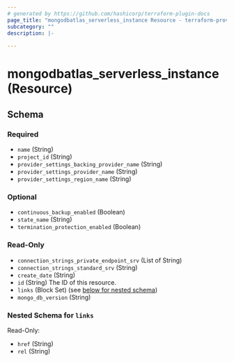 ```yaml
---
# generated by https://github.com/hashicorp/terraform-plugin-docs
page_title: "mongodbatlas_serverless_instance Resource - terraform-provider-mongodbatlas"
subcategory: ""
description: |-
  
---
```


# mongodbatlas_serverless_instance (Resource)





<!-- schema generated by tfplugindocs -->
## Schema

### Required

- `name` (String)
- `project_id` (String)
- `provider_settings_backing_provider_name` (String)
- `provider_settings_provider_name` (String)
- `provider_settings_region_name` (String)

### Optional

- `continuous_backup_enabled` (Boolean)
- `state_name` (String)
- `termination_protection_enabled` (Boolean)

### Read-Only

- `connection_strings_private_endpoint_srv` (List of String)
- `connection_strings_standard_srv` (String)
- `create_date` (String)
- `id` (String) The ID of this resource.
- `links` (Block Set) (see [below for nested schema](#nestedblock--links))
- `mongo_db_version` (String)

<a id="nestedblock--links"></a>
### Nested Schema for `links`

Read-Only:

- `href` (String)
- `rel` (String)

